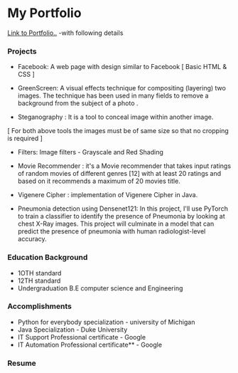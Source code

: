 # My Portfolio
  [Link to Portfolio..](https://imasy36.github.io) -with following details

### Projects
  - Facebook: A web page with design similar to Facebook [ Basic HTML & CSS ]

  - GreenScreen: A visual effects technique for compositing (layering) two images. The technique has been used in many fields to remove a
              background from the subject of a photo .
              
  - Steganography : It is a tool to conceal image within another image.

  [ For both above tools the images must be of same size so that no cropping is required ]

  - Filters: Image filters - Grayscale and Red Shading
  
  - Movie Recommender : it's a Movie recommender that takes input ratings of random movies of different genres [12] with at least 20 ratings and based on it recommends a maximum of    20 movies title.
  
  - Vigenere Cipher : implementation of Vigenere Cipher in Java.
  
  - Pneumonia detection using Densenet121: In this project, I'll use PyTorch to train a classifier to identify the presence of Pneumonia by looking
at chest X-Ray images. This project will culminate in a model that can predict the presence of
pneumonia with human radiologist-level accuracy.
 
### Education Background
 - 1OTH standard
 - 12TH standard
 - Undergraduation B.E computer science and Engineering

### Accomplishments
 * Python for everybody specialization - university of Michigan
 * Java Specialization - Duke University
 * IT Support Professional certificate - Google
 * IT Automation Professional certificate** - Google 

###  Resume 
